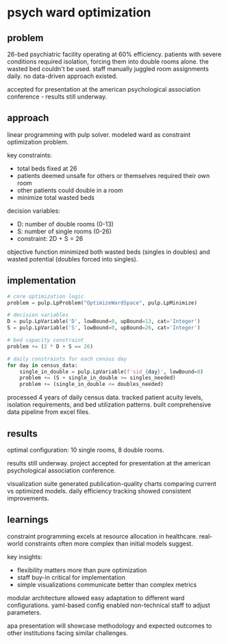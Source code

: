 # psych ward optimization

## problem

26-bed psychiatric facility operating at 60% efficiency. patients with severe conditions required isolation, forcing them into double rooms alone. the wasted bed couldn't be used. staff manually juggled room assignments daily. no data-driven approach existed.

accepted for presentation at the american psychological association conference - results still underway.

## approach

linear programming with pulp solver. modeled ward as constraint optimization problem.

key constraints:
- total beds fixed at 26
- patients deemed unsafe for others or themselves required their own room
- other patients could double in a room
- minimize total wasted beds

decision variables:
- D: number of double rooms (0-13)
- S: number of single rooms (0-26)
- constraint: 2D + S = 26

objective function minimized both wasted beds (singles in doubles) and wasted potential (doubles forced into singles).

## implementation

```python
# core optimization logic
problem = pulp.LpProblem("OptimizeWardSpace", pulp.LpMinimize)

# decision variables
D = pulp.LpVariable('D', lowBound=0, upBound=13, cat='Integer')
S = pulp.LpVariable('S', lowBound=0, upBound=26, cat='Integer')

# bed capacity constraint
problem += (2 * D + S == 26)

# daily constraints for each census day
for day in census_data:
    single_in_double = pulp.LpVariable(f'sid_{day}', lowBound=0)
    problem += (S + single_in_double >= singles_needed)
    problem += (single_in_double <= doubles_needed)
```

processed 4 years of daily census data. tracked patient acuity levels, isolation requirements, and bed utilization patterns. built comprehensive data pipeline from excel files.

## results

optimal configuration: 10 single rooms, 8 double rooms.

results still underway. project accepted for presentation at the american psychological association conference.

visualization suite generated publication-quality charts comparing current vs optimized models. daily efficiency tracking showed consistent improvements.

## learnings

constraint programming excels at resource allocation in healthcare. real-world constraints often more complex than initial models suggest.

key insights:
- flexibility matters more than pure optimization
- staff buy-in critical for implementation
- simple visualizations communicate better than complex metrics

modular architecture allowed easy adaptation to different ward configurations. yaml-based config enabled non-technical staff to adjust parameters.

apa presentation will showcase methodology and expected outcomes to other institutions facing similar challenges.